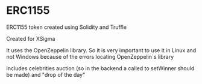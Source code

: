 # ERC1155
ERC1155 token created using Solidity and Truffle

Created for XSigma

It uses the OpenZeppelin library. So it is very important to use it in Linux and not Windows because of the errors locating OpenZeppelin´s library

Includes celebrities auction (so in the backend a called to setWinner should be made) and "drop of the day"
